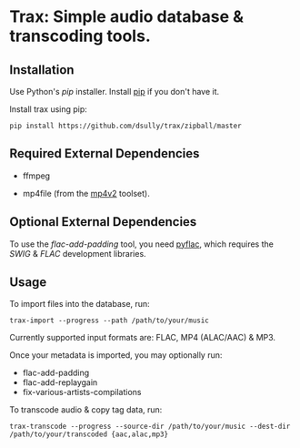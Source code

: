 Trax: Simple audio database & transcoding tools.
================================================

Installation
------------

Use Python's *pip* installer. Install [pip](http://www.pip-installer.org/en/latest/installing.html) if you don't have it.

Install trax using pip:

    pip install https://github.com/dsully/trax/zipball/master

Required External Dependencies
------------------------------

* ffmpeg

* mp4file (from the [mp4v2](http://code.google.com/p/mp4v2/) toolset).

Optional External Dependencies
------------------------------

To use the *flac-add-padding* tool, you need [pyflac](https://github.com/dsully/pyflac/zipball/master), which requires the *SWIG* & *FLAC* development libraries.

Usage
-----

To import files into the database, run:

    trax-import --progress --path /path/to/your/music

Currently supported input formats are: FLAC, MP4 (ALAC/AAC) & MP3.

Once your metadata is imported, you may optionally run:

* flac-add-padding
* flac-add-replaygain
* fix-various-artists-compilations

To transcode audio & copy tag data, run:

    trax-transcode --progress --source-dir /path/to/your/music --dest-dir /path/to/your/transcoded {aac,alac,mp3}
